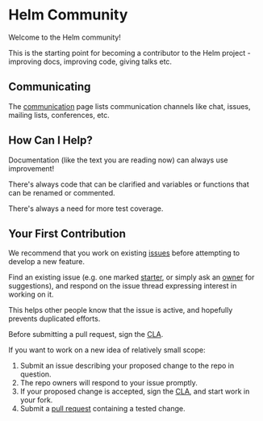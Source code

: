# Helm Community

Welcome to the Helm community!

This is the starting point for becoming a contributor to the Helm project - improving docs, improving code, giving talks etc.

## Communicating

The [communication](communication.md) page lists communication channels like chat,
issues, mailing lists, conferences, etc.

## How Can I Help?

Documentation (like the text you are reading now) can
always use improvement!

There's always code that can be clarified and variables
or functions that can be renamed or commented.

There's always a need for more test coverage.

## Your First Contribution

We recommend that you work on existing [issues] before attempting
to develop a new feature.

Find an existing issue (e.g. one marked [starter], or simply
ask an [owner](https://github.com/kubernetes/helm/blob/master/OWNERS) for suggestions), and respond on the
issue thread expressing interest in working on it. 
 
This helps other people know that the issue is active, and
hopefully prevents duplicated efforts.

Before submitting a pull request, sign the [CLA].

If you want to work on a new idea of relatively small scope:

  1. Submit an issue describing your proposed change to the repo in question.
  1. The repo owners will respond to your issue promptly.
  1. If your proposed change is accepted,
     sign the [CLA],
     and start work in your fork.
  1. Submit a [pull request] containing a tested change.


[CLA]: https://github.com/kubernetes/community/blob/master/CLA.md
[starter]: https://github.com/kubernetes/helm/issues?utf8=%E2%9C%93&q=is%3Aopen%20is%3Aissue%20label%3Astarter
[issues]: https://github.com/kubernetes/helm/issues
[pull request]: https://github.com/kubernetes/helm/blob/master/CONTRIBUTING.md#pull-requests
